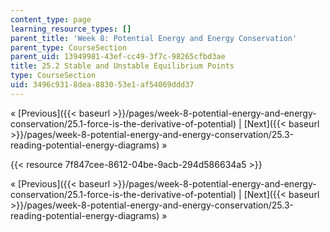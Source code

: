 ```yaml
---
content_type: page
learning_resource_types: []
parent_title: 'Week 8: Potential Energy and Energy Conservation'
parent_type: CourseSection
parent_uid: 13949981-43ef-cc49-3f7c-98265cfbd3ae
title: 25.2 Stable and Unstable Equilibrium Points
type: CourseSection
uid: 3496c931-8dea-8830-53e1-af54069ddd37
---
```


« [Previous]({{< baseurl >}}/pages/week-8-potential-energy-and-energy-conservation/25.1-force-is-the-derivative-of-potential) | [Next]({{< baseurl >}}/pages/week-8-potential-energy-and-energy-conservation/25.3-reading-potential-energy-diagrams) »

{{< resource 7f847cee-8612-04be-9acb-294d586634a5 >}}

« [Previous]({{< baseurl >}}/pages/week-8-potential-energy-and-energy-conservation/25.1-force-is-the-derivative-of-potential) | [Next]({{< baseurl >}}/pages/week-8-potential-energy-and-energy-conservation/25.3-reading-potential-energy-diagrams) »
